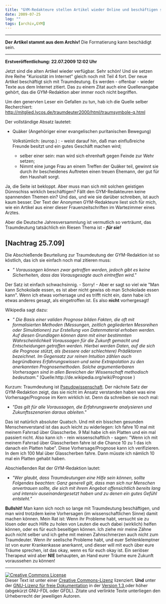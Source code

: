 ```yaml
---
title: "GYM-Redakteure stellen Artikel wieder Online und beschäftigen sich mit Traumdeutung. [Nachtrag 25.7.09] "
date: 2009-07-25
log: ""
tags: [archiv,GYM]
---
```

<hr><b>Der Artikel stammt aus dem Archiv!</b> Die Formatierung kann beschädigt sein.<hr>

<b>Erstveröffentlichung: 22.07.2009 12:02 Uhr</b>

Jetzt sind die alten Artikel wieder verfügbar. Sehr schön! Und sie setzen ihre Reihe "Kuriosität im Internet" gleich noch mit Teil 4 fort. Der neue Artikel beschäftigt sich mit Traumdeutung. Es werden - offenbar - wieder Texte aus dem Internet zitiert. Das zu einem Zitat auch eine Quellenangabe gehört, das die GYM-Redaktion aber immer noch nicht begriffen.
<!--break-->
Um den genervten Leser ein Gefallen zu tun, hab ich die Quelle selber Recherchiert:
http://mitglied.lycos.de/traumdeuter2000/html/traumsymbole-q.html

Der vollständige Absatz lautetet:
<ul>
<li> Quäker (Angehöriger einer evangelischen puritanischen Bewegung)

Volkstümlich: (europ.) : - weist darauf hin, daß man einflußreiche Freunde besitzt und ein gutes Geschäft machen wird;

- selber einer sein: man wird sich ehrenhaft gegen Feinde zur Wehr setzen;
- Nimmt eine junge Frau an einem Treffen der Quäker teil, gewinnt sie durch ihr bescheidenes Auftreten einen treuen Ehemann, der gut für den Haushalt sorgt.</li>
</ul>

Ja, die Seite ist bekloppt. Aber muss man sich mit solchen geistigen Dünnschiss wirklich beschäftigen? Fällt den GYM-Redakteuren keine spannenden Themen ein? Und das, und wie sie darüber schreiben, ist auch kaum besser. Der Text der Anonymen GYM-Redakteure liest sich für mich, wie ein Artikel aus einer dieser Frauenzeitschriften im Wartezimmer eines Arztes.

Aber die Deutsche Jahresversammlung ist vermutlich so verträumt, das Traumdeutung tatsächlich ein Riesen Thema ist - <i><b>für sie!</b></i>

## [Nachtrag 25.7.09] ##
Die Abschießende Beurteilung zur Traumdeutung der GYM-Redaktion ist so köstlich, das ich sie einfach noch mal zitieren muss:
<ul>
<li><cite>" Voraussagen können zwar getroffen werden, jedoch gibt es keine Sicherheiten, dass das Vorausgesagte auch eintreffen wird."</cite></li>
</ul>

Der Satz ist einfach schwachsinnig. - Sorry! - Aber er sagt so viel wie "Man kann Schokolade essen, es ist aber nicht gewiss ob man Schokolade essen kann". Wenn ich etwas vorhersage und es trifft nicht ein, dann habe ich etwas anderes gesagt, als eingetroffen ist. Es also <b>nicht</b> vorhergesagt!

Wikipedia sagt dazu:
<ul>
<li><cite>" Die Basis einer validen Prognose bilden Fakten, die oft mit formalisierten Methoden (Messungen, zeitlich gegliederten Messreihen oder Simulationen) zur Erstellung von Datenmaterial erhoben werden. Auf diesen Grundlagen können dann mit einer bestimmten Wahrscheinlichkeit Voraussagen für die Zukunft gemacht und Entscheidungen getroffen werden. Hierbei werden Daten, auf die sich die Prognose stützt, als (bessere oder schlechtere) Prädiktoren bezeichnet. Im Gegensatz zur reinen Intuition zählen auch begründbares Erfahrungswissen und seine Extrapolation zu den anerkannten Prognosemethoden. Solche argumentierbaren Vorhersagen sind in allen Bereichen der Wissenschaft methodisch bedeutsam."</cite> (Quelle:http://de.wikipedia.org/wiki/Prognose ) </li>
</ul>

Kurzum: Traumdeutung ist <a href="http://de.wikipedia.org/wiki/Pseudowissenschaft">Pseudowissenschaft</a>. Der nächste Satz der GYM-Redaktion zeigt, das sie nicht im Ansatz verstanden haben was eine Vorhersage/Prognose im Kern wirklich ist. Denn da schreiben sie noch mal:

<ul>
<li><cite>"Das gilt für alle Voraussagen, die Erfahrungswerte analysieren und Zukunftsszenarien daraus ableiten."</cite> </li>
</ul>

Das ist natürlich absoluter Quatsch. Und mit ein bisschen gesunden Menschenverstand ist das auch leicht zu widerlegen: Ich fahre 10 mal mit meinem Fahrrad über Glasscherbe. 9 Mal habe ich ein Platten und ein mal passiert nicht. Also kann ich - rein wissenschaftlich - sagen: "Wenn ich mit meinem Fahrrad über Glasscherben fahre ist die Chance 10 zu 1 das ich danach ein Platten habe". Diese Vorhersage/Prognose kann ich verifizieren. In dem ich 100 Mal über Glasscherben fahre. Dann müsste ich nämlich 10 mal ein Platten gehabt haben.

Abschießenden Rat der GYM-Redaktion lautet:
<ul>
<li><cite>"Wer glaubt, dass Traumdeutungen eine Hilfe sein können, sollte Folgendes beachten: Ganz generell gilt, dass man sich nur Menschen anvertrauen sollte, die sich mit ihrem Angebot offensichtlich bereits lang und intensiv auseinandergesetzt haben und zu denen ein gutes Gefühl entsteht."</cite> </li>
</ul>

<b>Bullshit!</b> Man kann sich noch so lange mit Traumdeutung beschäftigen, und man wird trotzdem keine Vorhersagen (im wissenschaftlichen Sinne) damit machen können. Mein Rat ist: Wenn ihr Probleme habt, versucht sie zu lösen oder euch Hilfe zu holen von Leuten die euch dabei (wirklich) helfen können, oder es für euch beseitigen können. Ich ziehe mir meine Zähne auch nicht selber und ich gehe mit meinen Zahnschmerzen auch nicht zum Traumdeuter. Wenn ihr seelische Probleme habt, und euer  Sehlenklemptner ist von eurer Krankenkasse anerkannt, und dieser will mit euch über eure Träume sprechen, ist das okay, wenn es für euch okay ist. Ein seriöser Therapeut wird aber <b>NIE</b> behaupten,  an Hand eurer Träume eure Zukunft voraussehen zu können!

<hr>

<a rel="license" href="http://creativecommons.org/licenses/by-sa/3.0/de/"><img alt="Creative Commons License" style="border-width:0" src="http://i.creativecommons.org/l/by-sa/3.0/de/88x31.png" /></a><br />Dieser <span xmlns:dc="http://purl.org/dc/elements/1.1/" href="http://purl.org/dc/dcmitype/Text" rel="dc:type">Text</span> ist unter einer <a rel="license" href="http://creativecommons.org/licenses/by-sa/3.0/de/">Creative Commons-Lizenz</a> lizenziert. <b>Und</b> unter der <a href="http://de.wikipedia.org/wiki/GFDL">GNU-Lizenz für freie Dokumentation</a> in der <a href="http://www.gnu.org/licenses/fdl-1.3.html">Version 1.3 </a> oder höher (abgekürzt GNU-FDL oder GFDL). Zitate und verlinkte Texte unterliegen den Urheberrecht der jeweiligen Autoren.
